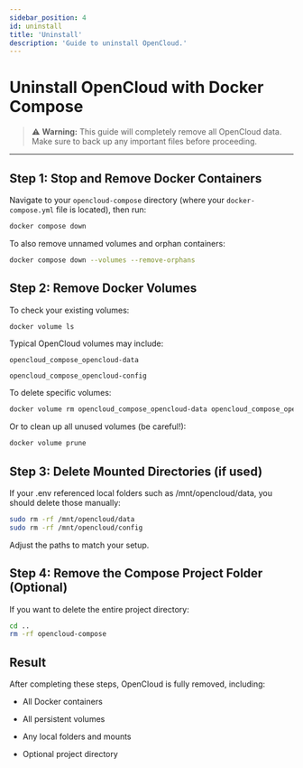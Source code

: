 ```yaml
---
sidebar_position: 4
id: uninstall
title: 'Uninstall'
description: 'Guide to uninstall OpenCloud.'
---
```


# Uninstall OpenCloud with Docker Compose

> ⚠️ **Warning:** This guide will completely remove all OpenCloud data. Make sure to back up any important files before
> proceeding.

---

## Step 1: Stop and Remove Docker Containers

Navigate to your `opencloud-compose` directory (where your `docker-compose.yml` file is located), then run:

```bash
docker compose down
```

To also remove unnamed volumes and orphan containers:

```bash
docker compose down --volumes --remove-orphans
```

## Step 2: Remove Docker Volumes

To check your existing volumes:

```bash
docker volume ls
```

Typical OpenCloud volumes may include:

`opencloud_compose_opencloud-data`

`opencloud_compose_opencloud-config`

To delete specific volumes:

```bash
docker volume rm opencloud_compose_opencloud-data opencloud_compose_opencloud-config
```

Or to clean up all unused volumes (be careful!):

```bash
docker volume prune
```

## Step 3: Delete Mounted Directories (if used)

If your .env referenced local folders such as /mnt/opencloud/data, you should delete those manually:

```bash
sudo rm -rf /mnt/opencloud/data
sudo rm -rf /mnt/opencloud/config
```

Adjust the paths to match your setup.

## Step 4: Remove the Compose Project Folder (Optional)

If you want to delete the entire project directory:

```bash
cd ..
rm -rf opencloud-compose
```

## Result

After completing these steps, OpenCloud is fully removed, including:

- All Docker containers

- All persistent volumes

- Any local folders and mounts

- Optional project directory
